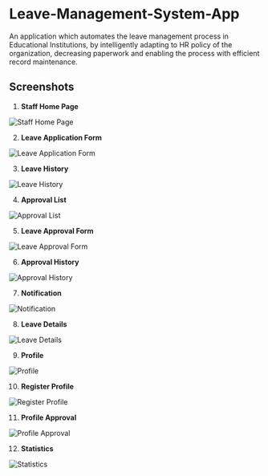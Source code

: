 # Leave-Management-System-App
An application which automates the leave management process in Educational Institutions, by intelligently adapting to HR policy of the organization, decreasing paperwork and enabling the process with efficient record maintenance.

## Screenshots  

1. **Staff Home Page**  
  
![Staff Home Page](Demo/screenshots/EmployeeHomePage.png) 

2. **Leave Application Form**
  
![Leave Application Form](Demo/screenshots/ApplyLeave.png)

3. **Leave History**
  
![Leave History](Demo/screenshots/LeaveHistory.png)

4. **Approval List**
  
![Approval List](Demo/screenshots/ApprovalList.png)

5. **Leave Approval Form**

![Leave Approval Form](Demo/screenshots/ApprovalForm.png)

6. **Approval History**

![Approval History](Demo/screenshots/ApprovalHistory.png)

7. **Notification**
  
![Notification](Demo/screenshots/Notification.png)

8. **Leave Details**
  
![Leave Details](Demo/screenshots/LeaveDetails.png)

9. **Profile**
  
![Profile](Demo/screenshots/Profile.png)

10. **Register Profile**
  
![Register Profile](Demo/screenshots/RegisterProfile.png)

11. **Profile Approval**
  
![Profile Approval](Demo/screenshots/ProfileApproval.png)

12. **Statistics**
  
![Statistics](Demo/screenshots/Notification.png)




